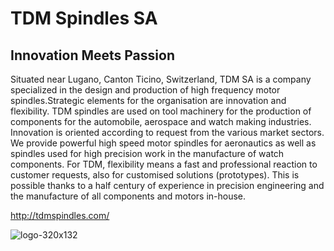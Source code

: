 # TDM Spindles SA

## Innovation Meets Passion

Situated near Lugano, Canton Ticino, Switzerland, TDM SA is a company specialized in the design and production of high frequency motor spindles.Strategic elements for the organisation are innovation and flexibility. TDM spindles are used on tool machinery for the production of components for the automobile, aerospace and watch making industries. Innovation is oriented according to request from the various market sectors. We provide powerful high speed motor spindles for aeronautics as well as spindles used for high precision work in the manufacture of watch components. For TDM, flexibility means a fast and professional reaction to customer requests, also for customised solutions (prototypes). This is possible thanks to a half century of experience in precision engineering and the manufacture of all components and motors in-house.

http://tdmspindles.com/

![logo-320x132](https://user-images.githubusercontent.com/1797931/168003497-865ccd65-5deb-4c24-a39e-b0e51fec96a6.png)

